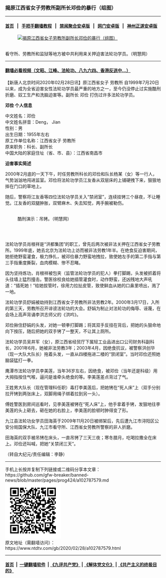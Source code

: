 ### 揭原江西省女子劳教所副所长邓俭的暴行（组图）
------------------------

#### [首页](https://github.com/gfw-breaker/banned-news/blob/master/README.md) &nbsp;&nbsp;|&nbsp;&nbsp; [手把手翻墙教程](https://github.com/gfw-breaker/guides/wiki) &nbsp;&nbsp;|&nbsp;&nbsp; [禁闻聚合安卓版](https://github.com/gfw-breaker/bn-android) &nbsp;&nbsp;|&nbsp;&nbsp; [网门安卓版](https://github.com/oGate2/oGate) &nbsp;&nbsp;|&nbsp;&nbsp; [神州正道安卓版](https://github.com/SzzdOgate/update) 



<div><div class="featured_image">
 <a href="https://i.ntdtv.com/assets/uploads/2020/02/2020-02-28_104826.jpg" target="_blank">
  <figure>
   <img alt="揭原江西省女子劳教所副所长邓俭的暴行（组图）" src="https://i.ntdtv.com/assets/uploads/2020/02/2020-02-28_104826-800x450.jpg"/>
  </figure><br/>
 </a>
 <span class="caption">
  看守所、劳教所和监狱等地方被中共利用来关押迫害法轮功学员。（明慧网）
 </span>
</div>
</div><hr/>

#### [翻墙必看视频（文昭、江峰、法轮功、八九六四、香港反送中...）](https://github.com/gfw-breaker/banned-news/blob/master/pages/link3.md)

<div><div class="post_content" itemprop="articleBody">
 <p>
  【新唐人北京时间2020年02月28日讯】原江西省女子
  <ok href="https://www.ntdtv.com/gb/劳教所.htm">
   劳教所
  </ok>
  自1999年7月20日以来，成为全省迫害女性法轮功学员最严重的地方之一，至今仍没停止过实施酷刑折磨、奴工生产和洗脑迫害等。副所长
  <ok href="https://www.ntdtv.com/gb/邓俭.htm">
   邓俭
  </ok>
  打伤过许多法轮功学员。
 </p>
 <p>
  <strong>
   <ok href="https://www.ntdtv.com/gb/邓俭.htm">
    邓俭
   </ok>
   个人信息
  </strong>
 </p>
 <p>
  中文姓名：邓俭
  <br/>
  中文姓名拼音：Deng， Jian
  <br/>
  性别：男
  <br/>
  出生日期：1955年左右
  <br/>
  原工作单位名称：江西省女子
  <ok href="https://www.ntdtv.com/gb/劳教所.htm">
   劳教所
  </ok>
  <br/>
  原来职务：科长、副所长
  <br/>
  中国大陆的家庭住址（省、市、县）：江西省南昌市
 </p>
 <p>
  <strong>
   迫害事实简述
  </strong>
 </p>
 <p>
  2000年2月底的一天下午，时任劳教所科长的邓俭和队长杨某（女）等一行人，气势汹汹地闯进监室。邓俭将法轮功学员江友香从双层床的上铺硬拽下来，狠狠地摔在门口的草地上。
 </p>
 <p>
  随后，警察将江友香等四位法轮功学员关入“禁闭室”，连续挂铐三个昼夜，不让睡觉。江友香的双腿肿胀，双臂麻木、失去知觉，两手腕被勒伤。
 </p>
 <figure class="wp-caption alignnone" id="attachment_102787586" style="width: 547px">
  <img alt="" class="size-full wp-image-102787586" src="https://i.ntdtv.com/assets/uploads/2020/02/2020-02-28_105030.jpg">
   <br/><figcaption class="wp-caption-text">
    酷刑演示：吊铐。（明慧网）
   </figcaption><br/>
  </img>
 </figure><br/>
 <p>
  法轮功学员肖根祥是“洪都集团”的职工，曾先后两次被非法关押在江西省女子劳教所。1999年底，她去北京为法轮功上访而被非法劳教1年半。在绝食反迫害期间，她拒绝野蛮灌食，极力挣扎，被邓俭暴力野蛮地拽拉，致使她左手的第二手指与第三手指重度撕裂，血肉模糊、惨不忍睹。
 </p>
 <p>
  因为坚持炼功，肖根祥被包夹（监管法轮功学员的犯人）拳打脚踢，头发被抓着将头往墙上猛烈撞击。警医徐校良给她插管灌食时，动作野蛮，还凶残地大声吼道：“插死她！”给她拔管时，徐用力拉扯皮管，致使鲜血从她的口鼻里喷出，溅了一地。
 </p>
 <p>
  法轮功学员舒娟被劫持到江西省女子劳教所非法劳教2年。2000年3月17日，入所的第三天，劳教所召开诽谤法轮功的大会。舒娟为制止对法轮功的侮辱、诬蔑，在会场上高声背诵李洪志师父的《洪吟》。
 </p>
 <p>
  邓俭揪住舒娟的头发，对她一顿拳打脚踢；将其双手反扭在背后，把她的头狠命地向下按压，随后把她的双手铐了一整天，不让其上厕所。
 </p>
 <p>
  法轮功学员吴井军（女），原江西省经贸厅下属轻工业品进出口公司财务科副科长，2001年6月，她被非法劳教3年；2003年4月，因绝食抗议，被警察洪创华（现一大队大队长）拖着头发，一直从四楼拖进二楼的“禁闭室”。当时邓俭还照她脑袋猛打一拳。
 </p>
 <p>
  鹰潭市法轮功学员李美莲，当年36岁左右，因绝食，被邓俭（当年还是科级）用大拇指按住气喉，逼问是谁牵头绝食的等。李美莲差点背过了气。
 </p>
 <p>
  王姓男大队长（现在管理科任职）毒打李美莲后，把她铐在“死人床”上（双手分别拉开铐到两张床上，双脚用绳子绑着拉到另一头）。
 </p>
 <p>
  傅姓警医到房间巡看时，见李美莲被铐在“死人床”上，他手拿着手铐，发狠地往李美莲的头上砸去，砸在她的右脸上，李美莲的脸顿时肿得变了形。
 </p>
 <p>
  九江县法轮功女学员田海英于2009年11月20日被绑架后，先后遭九江市浔阳区公安分局国保大队、九江市看守所、江西省女劳教所警察的非人折磨。
 </p>
 <p>
  田海英的双手被吊铐在床头，一直吊铐了三天三夜；寒冬腊月，吃喝拉撒全在床上。邓俭还叫喊，把她“关禁闭三天”。
 </p>
 <p>
  （转自大纪元/责任编辑：李静）
 </p>
 <div class="single_ad">
 </div>
</div>
</div>
<hr/>
手机上长按并复制下列链接或二维码分享本文章：<br/>
https://github.com/gfw-breaker/banned-news/blob/master/pages/prog424/a102787579.md <br/>
<a href='https://github.com/gfw-breaker/banned-news/blob/master/pages/prog424/a102787579.md'><img src='https://github.com/gfw-breaker/banned-news/blob/master/pages/prog424/a102787579.md.png'/></a> <br/>
原文地址（需翻墙访问）：https://www.ntdtv.com/gb/2020/02/28/a102787579.html


------------------------
#### [首页](https://github.com/gfw-breaker/banned-news/blob/master/README.md) &nbsp;|&nbsp; [一键翻墙软件](https://github.com/gfw-breaker/nogfw/blob/master/README.md) &nbsp;| [《九评共产党》](https://github.com/gfw-breaker/9ping.md/blob/master/README.md#九评之一评共产党是什么) | [《解体党文化》](https://github.com/gfw-breaker/jtdwh.md/blob/master/README.md) | [《共产主义的终极目的》](https://github.com/gfw-breaker/gczydzjmd.md/blob/master/README.md)


<img src='http://gfw-breaker.win/banned-news/pages/prog424/a102787579.md' width='0px' height='0px'/>